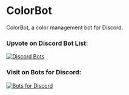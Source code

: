 # ColorBot
ColorBot, a color management bot for Discord.

### Upvote on Discord Bot List:
[![Discord Bots](https://discordbots.org/api/widget/381690931088195587.png)](https://discordbots.org/bot/381690931088195587)

### Visit on Bots for Discord:
[![Bots for Discord](https://botsfordiscord.com/api/v1/bots/381690931088195587/embed?type=.png&width=256)](https://botsfordiscord.com/bot/381690931088195587)
